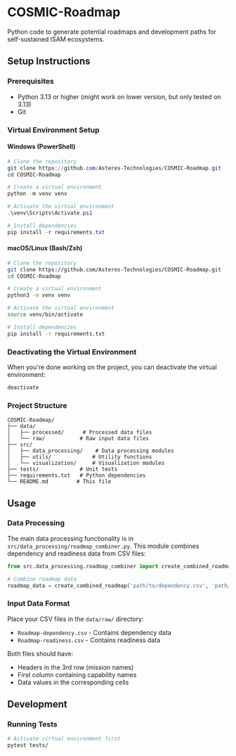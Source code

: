 # COSMIC-Roadmap
Python code to generate potential roadmaps and development paths for self-sustained ISAM ecosystems.

## Setup Instructions

### Prerequisites
- Python 3.13 or higher (might work on lower version, but only tested on 3.13)
- Git

### Virtual Environment Setup

#### Windows (PowerShell)
```powershell
# Clone the repository
git clone https://github.com/Asteres-Technologies/COSMIC-Roadmap.git
cd COSMIC-Roadmap

# Create a virtual environment
python -m venv venv

# Activate the virtual environment
.\venv\Scripts\Activate.ps1

# Install dependencies
pip install -r requirements.txt
```

#### macOS/Linux (Bash/Zsh)
```bash
# Clone the repository
git clone https://github.com/Asteres-Technologies/COSMIC-Roadmap.git
cd COSMIC-Roadmap

# Create a virtual environment
python3 -m venv venv

# Activate the virtual environment
source venv/bin/activate

# Install dependencies
pip install -r requirements.txt
```

### Deactivating the Virtual Environment
When you're done working on the project, you can deactivate the virtual environment:
```bash
deactivate
```

### Project Structure
```
COSMIC-Roadmap/
├── data/
│   ├── processed/      # Processed data files
│   └── raw/           # Raw input data files
├── src/
│   ├── data_processing/    # Data processing modules
│   ├── utils/             # Utility functions
│   └── visualization/     # Visualization modules
├── tests/             # Unit tests
├── requirements.txt   # Python dependencies
└── README.md         # This file
```

## Usage

### Data Processing
The main data processing functionality is in `src/data_processing/roadmap_combiner.py`. This module combines dependency and readiness data from CSV files:

```python
from src.data_processing.roadmap_combiner import create_combined_roadmap

# Combine roadmap data
roadmap_data = create_combined_roadmap('path/to/dependency.csv', 'path/to/readiness.csv')
```

### Input Data Format
Place your CSV files in the `data/raw/` directory:
- `Roadmap-dependency.csv` - Contains dependency data
- `Roadmap-readiness.csv` - Contains readiness data

Both files should have:
- Headers in the 3rd row (mission names)
- First column containing capability names
- Data values in the corresponding cells

## Development

### Running Tests
```bash
# Activate virtual environment first
pytest tests/
```
